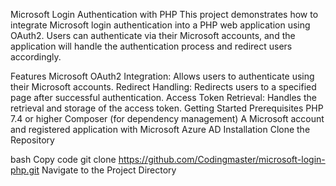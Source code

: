 Microsoft Login Authentication with PHP
This project demonstrates how to integrate Microsoft login authentication into a PHP web application using OAuth2. Users can authenticate via their Microsoft accounts, and the application will handle the authentication process and redirect users accordingly.

Features
Microsoft OAuth2 Integration: Allows users to authenticate using their Microsoft accounts.
Redirect Handling: Redirects users to a specified page after successful authentication.
Access Token Retrieval: Handles the retrieval and storage of the access token.
Getting Started
Prerequisites
PHP 7.4 or higher
Composer (for dependency management)
A Microsoft account and registered application with Microsoft Azure AD
Installation
Clone the Repository

bash
Copy code
git clone https://github.com/Codingmaster/microsoft-login-php.git
Navigate to the Project Directory
